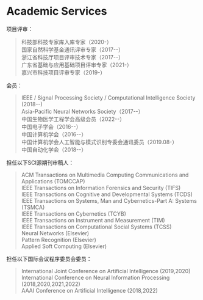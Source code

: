 ---
---

# Academic Services

项目评审：  
> 科技部科技专家库入库专家（2020-）  
> 国家自然科学基金通讯评审专家（2017--）  
> 浙江省科技厅项目评审技术专家（2017--）   
> 广东省基础与应用基础项目评审专家（2021-）  
> 嘉兴市科技项目评审专家（2019-）  

会员：  
> IEEE / Signal Processing Society / Computational Intelligence Society (2018--)  
> Asia-Pacific Neural Networks Society（2017--）  
> 中国生物医学工程学会高级会员（2022--）  
> 中国电子学会（2016--）  
> 中国计算机学会（2016--）  
> 中国计算机学会人工智能与模式识别专委会通讯委员（2019.08-）  
> 中国自动化学会（2018--）  

担任以下SCI源期刊审稿人：  
> ACM Transactions on Multimedia Computing Communications and Applications (TOMCCAP)  
IEEE Transactions on Information Forensics and Security (TIFS)  
IEEE Transactions on Cognitive and Developmental Systems (TCDS)  
IEEE Transactions on Systems, Man and Cybernetics-Part A: Systems (TSMCA)  
IEEE Transactions on Cybernetics (TCYB)  
IEEE Transactions on Instrument and Measurement (TIM)  
IEEE Transactions on Computational Social Systems (TCSS)  
Neural Networks (Elsevier)  
Pattern Recognition (Elsevier)  
Applied Soft Computing (Elsevier)  

担任以下国际会议程序委员会委员：  
> International Joint Conference on Artificial Intelligence (2019,2020)  
International Conference on Neural Information Processing (2018,2020,2021,2022)  
AAAI Conference on Artificial Intelligence (2018,2022)  
